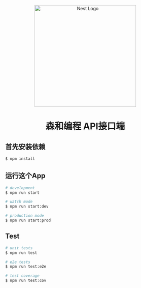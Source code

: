 <p align="center">
  <img src="https://nestjs.com/img/logo_text.svg" width="320" alt="Nest Logo" />
</p>

<h1 align="center">森和编程 API接口端</h1>

## 首先安装依赖

```bash
$ npm install
```

## 运行这个App

```bash
# development
$ npm run start

# watch mode
$ npm run start:dev

# production mode
$ npm run start:prod
```

## Test

```bash
# unit tests
$ npm run test

# e2e tests
$ npm run test:e2e

# test coverage
$ npm run test:cov
```

